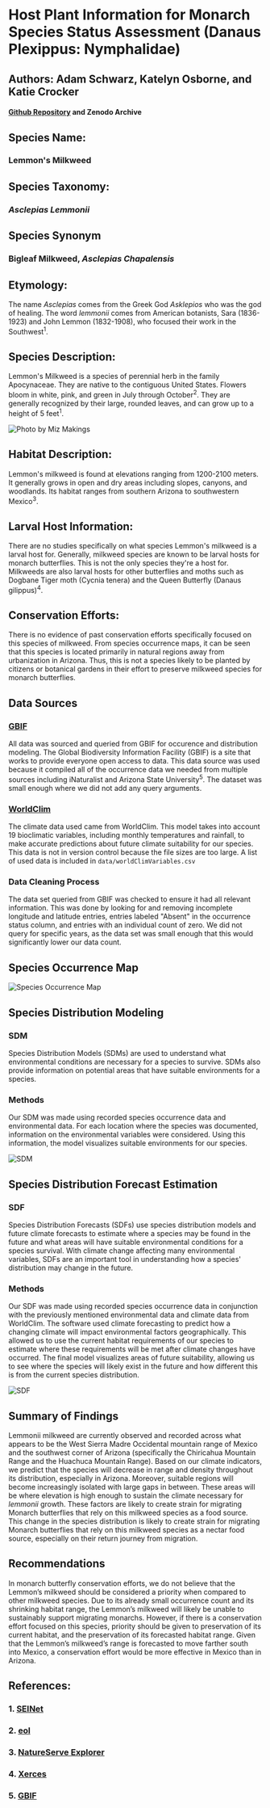 # **Host Plant Information for Monarch Species Status Assessment (Danaus Plexippus: Nymphalidae)**

## Authors: Adam Schwarz, Katelyn Osborne, and Katie Crocker

#### [Github Repository](https://github.com/BiodiversityDataScienceCorp/lemmonheads-mapping) and Zenodo Archive

## Species Name:

### Lemmon's Milkweed

## Species Taxonomy:

### *Asclepias Lemmonii*

## Species Synonym

### Bigleaf Milkweed, *Asclepias Chapalensis*

## Etymology:

The name *Asclepias* comes from the Greek God *Asklepios* who was the god of healing. The word *lemmonii* comes from American botanists, Sara (1836-1923) and John Lemmon (1832-1908), who focused their work in the Southwest<sup>1</sup>.

## Species Description:

Lemmon's Milkweed is a species of perennial herb in the family Apocynaceae. They are native to the contiguous United States. Flowers bloom in white, pink, and green in July through October<sup>2</sup>. They are generally recognized by their large, rounded leaves, and can grow up to a height of 5 feet<sup>1</sup>.

![Photo by Miz Makings](https://storage.idigbio.org/portals/seinet/arizona/Apocynaceae/201708/IMG_2399_-_Asclepias_lemmonii-_1503375324.jpg)

## Habitat Description:

Lemmon's milkweed is found at elevations ranging from 1200-2100 meters. It generally grows in open and dry areas including slopes, canyons, and woodlands. Its habitat ranges from southern Arizona to southwestern Mexico<sup>3</sup>.

## Larval Host Information:

There are no studies specifically on what species Lemmon's milkweed is a larval host for. Generally, milkweed species are known to be larval hosts for monarch butterflies. This is not the only species they're a host for. Milkweeds are also larval hosts for other butterflies and moths such as Dogbane Tiger moth (Cycnia tenera) and the Queen Butterfly (Danaus gilippus)<sup>4</sup>.

## Conservation Efforts:
There is no evidence of past conservation efforts specifically focused on this species of milkweed. From species occurrence maps, it can be seen that this species is located primarily in natural regions away from urbanization in Arizona. Thus, this is not a species likely to be planted by citizens or botanical gardens in their effort to preserve milkweed species for monarch butterflies. 

## Data Sources

### [GBIF](https://www.gbif.org/)

All data was sourced and queried from GBIF for occurence and distribution modeling. The Global Biodiversity Information Facility (GBIF) is a site that works to provide everyone open access to data. This data source was used because it compiled all of the occurrence data we needed from multiple sources including iNaturalist and Arizona State University<sup>5</sup>. The dataset was small enough where we did not add any query arguments.

### [WorldClim](https://www.worldclim.org/data/bioclim.html)

The climate data used came from WorldClim. This model takes into account 19 bioclimatic variables, including monthly temperatures and rainfall, to make accurate predictions about future climate suitability for our species. This data is not in version control because the file sizes are too large. A list of used data is included in `data/worldClimVariables.csv`

### Data Cleaning Process

The data set queried from GBIF was checked to ensure it had all relevant information. This was done by looking for and removing incomplete longitude and latitude entries, entries labeled "Absent" in the occurrence status column, and entries with an individual count of zero. We did not query for specific years, as the data set was small enough that this would significantly lower our data count.

## Species Occurrence Map

![Species Occurrence Map](https://raw.githubusercontent.com/BiodiversityDataScienceCorp/lemmonheads-mapping/main/output/occurence_map.jpg)

## Species Distribution Modeling

### SDM

Species Distribution Models (SDMs) are used to understand what environmental conditions are necessary for a species to survive. SDMs also provide information on potential areas that have suitable environments for a species.

### Methods

Our SDM was made using recorded species occurrence data and environmental data. For each location where the species was documented, information on the environmental variables were considered. Using this information, the model visualizes suitable environments for our species.

![SDM](https://raw.githubusercontent.com/BiodiversityDataScienceCorp/lemmonheads-mapping/main/output/sdm.jpg)

## Species Distribution Forecast Estimation

### SDF

Species Distribution Forecasts (SDFs) use species distribution models and future climate forecasts to estimate where a species may be found in the future and what areas will have suitable environmental conditions for a species survival. With climate change affecting many environmental variables, SDFs are an important tool in understanding how a species' distribution may change in the future.

### Methods

Our SDF was made using recorded species occurrence data in conjunction with the previously mentioned environmental data and climate data from WorldClim. The software used climate forecasting to predict how a changing climate will impact environmental factors geographically. This allowed us to use the current habitat requirements of our species to estimate where these requirements will be met after climate changes have occurred. The final model visualizes areas of future suitability, allowing us to see where the species will likely exist in the future and how different this is from the current species distribution.

![SDF](https://raw.githubusercontent.com/BiodiversityDataScienceCorp/lemmonheads-mapping/main/output/lemmonii-single-current-future-sdm.jpg)

## Summary of Findings

Lemmonii milkweed are currently observed and recorded across what appears to be the West Sierra Madre Occidental mountain range of Mexico and the southwest corner of Arizona (specifically the Chiricahua Mountain Range and the Huachuca Mountain Range). Based on our climate indicators, we predict that the species will decrease in range and density throughout its distribution, especially in Arizona. Moreover, suitable regions will become increasingly isolated with large gaps in between. These areas will be where elevation is high enough to sustain the climate necessary for *lemmonii* growth. These factors are likely to create strain for migrating Monarch butterflies that rely on this milkweed species as a food source. This change in the species distribution is likely to create strain for migrating Monarch butterflies that rely on this milkweed species as a nectar food source, especially on their return journey from migration. 

## Recommendations
In monarch butterfly conservation efforts, we do not believe that the Lemmon’s milkweed should be considered a priority when compared to other milkweed species. Due to its already small occurrence count and its shrinking habitat range, the Lemmon’s milkweed will likely be unable to sustainably support migrating monarchs. However, if there is a conservation effort focused on this species, priority should be given to preservation of its current habitat, and the preservation of its forecasted habitat range. Given that the Lemmon’s milkweed’s range is forecasted to move farther south into Mexico, a conservation effort would be more effective in Mexico than in Arizona.  



## References:

### 1. [SEINet](https://swbiodiversity.org/seinet/taxa/index.php?taxon=3763)

### 2. [eol](https://eol.org/pages/586616)

### 3. [NatureServe Explorer](https://explorer.natureserve.org/Taxon/ELEMENT_GLOBAL.2.131047/Asclepias_lemmonii)

### 4. [Xerces](https://www.xerces.org/sites/default/files/2018-05/17-031_02_XercesSoc_Milkweeds-Conservation-Guide_web.pdf)

### 5. [GBIF](https://www.gbif.org/species/3170287)


